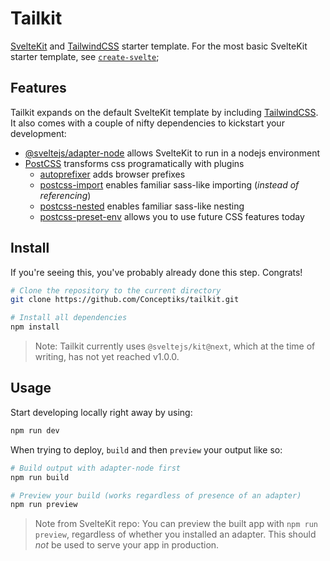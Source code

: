 # Tailkit

[SvelteKit](https://kit.svelte.dev/) and [TailwindCSS](https://tailwindcss.com/) starter template. For the most basic SvelteKit starter template, see [`create-svelte`](https://github.com/sveltejs/kit/tree/master/packages/create-svelte);

## Features

Tailkit expands on the default SvelteKit template by including [TailwindCSS](https://tailwindcss.com/). It also comes with a couple of nifty dependencies to kickstart your development:
- [@sveltejs/adapter-node](https://www.npmjs.com/package/@sveltejs/adapter-node) allows SvelteKit to run in a nodejs environment
- [PostCSS](https://www.npmjs.com/package/postcss) transforms css programatically with plugins
  - [autoprefixer](https://www.npmjs.com/package/autoprefixer) adds browser prefixes
  - [postcss-import](https://www.npmjs.com/package/postcss-import) enables familiar sass-like importing (*instead of referencing*)
  - [postcss-nested](https://www.npmjs.com/package/postcss-nested) enables familiar sass-like nesting
  - [postcss-preset-env](https://www.npmjs.com/package/postcss-preset-env) allows you to use future CSS features today

## Install

If you're seeing this, you've probably already done this step. Congrats!

```bash
# Clone the repository to the current directory
git clone https://github.com/Conceptiks/tailkit.git

# Install all dependencies
npm install
```

> Note: Tailkit currently uses `@sveltejs/kit@next`, which at the time of writing, has not yet reached v1.0.0.

## Usage

Start developing locally right away by using: 

```bash
npm run dev
```

When trying to deploy, `build` and then `preview` your output like so:
```bash
# Build output with adapter-node first
npm run build

# Preview your build (works regardless of presence of an adapter)
npm run preview
```

> Note from SvelteKit repo: You can preview the built app with `npm run preview`, regardless of whether you installed an adapter. This should _not_ be used to serve your app in production.
